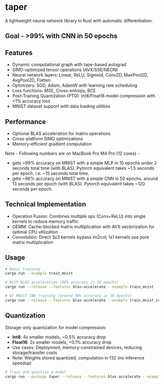# taper
A lightweight neural network library in Rust with automatic differentiation.

## Goal - >99% with CNN in 50 epochs

## Features
- Dynamic computational graph with tape-based autograd
- SIMD-optimized tensor operations (AVX/SSE/NEON)
- Neural network layers: Linear, ReLU, Sigmoid, Conv2D, MaxPool2D, AvgPool2D, Flatten
- Optimizers: SGD, Adam, AdamW with learning rate scheduling
- Loss functions: MSE, Cross-entropy, BCE
- Post-Training Quantization (PTQ): Int8/Float16 model compression with <1% accuracy loss
- MNIST dataset support with data loading utilities

## Performance
- Optional BLAS acceleration for matrix operations
- Cross-platform SIMD optimizations
- Memory-efficient gradient computation

Note - Following numbers are on MacBook Pro M4 Pro (12 cores) -
- gets ~99% accuracy on MNIST with a simple MLP in 10 epochs under 2 seconds total time (with BLAS). Pytorch equivalent takes ~1.5 seconds per epoch, i.e. ~15 seconds total time.
- gets ~96% accuracy on MNIST with a simple CNN in 50 epochs, around 13 seconds per epoch (with BLAS). Pytorch equivalent takes ~120 seconds per epoch.

## Technical Implementation

- Operation Fusion: Combines multiple ops (Conv+ReLU) into single kernels to reduce memory traffic
- GEMM: Cache-blocked matrix multiplication with AVX vectorization for optimal CPU utilization
- Convolution: Direct 3x3 kernels bypass im2col; 1x1 kernels use pure matrix multiplication

## Usage
```sh
# Basic training
cargo run --example train_mnist

# With BLAS acceleration (98% accuracy in 10 epochs)
cargo run --release --features blas-accelerate --example train_mnist

# Or MNIST CNN training (around 96% accuracy in 50 epochs)
cargo run --release --features blas-accelerate --example train_mnist_cnn
```

## Quantization

Storage-only quantization for model compression:
- **Int8**: 4x smaller models, ~0.5% accuracy drop
- **Float16**: 2x smaller models, <0.1% accuracy drop
- Use cases: Deployment, memory-constrained devices, reducing storage/transfer costs
- Note: Weights stored quantized, computation in f32 (no inference speedup)

```sh
# Train and quantize a model
cargo run --package taper --release --features blas-accelerate --example ptq_quantize
```
